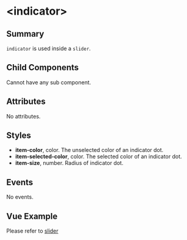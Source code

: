 # &lt;indicator&gt;

## Summary

`indicator` is used inside a `slider`.

## Child Components

Cannot have any sub component.

## Attributes

No attributes.

## Styles

* **item-color**, color. The unselected color of an indicator dot.
* **item-selected-color**, color. The selected color of an indicator dot.
* **item-size**, number. Radius of indicator dot.

## Events

No events.

## Vue Example

Please refer to [slider](./slider.html)

